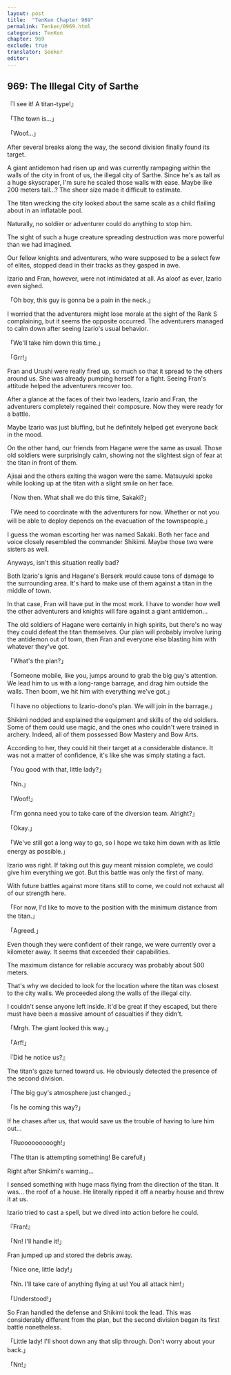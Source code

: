 ```yaml
---
layout: post
title:  "TenKen Chapter 969"
permalink: Tenken/0969.html
categories: TenKen
chapter: 969
exclude: true
translator: Seeker
editor: 
---
```

<h2>969: The Illegal City of Sarthe</h2>

『I see it! A titan-type!』

「The town is...」

「Woof...」

After several breaks along the way, the second division finally found its target.

A giant antidemon had risen up and was currently rampaging within the walls of the city in front of us, the illegal city of Sarthe. Since he's as tall as a huge skyscraper, I'm sure he scaled those walls with ease. Maybe like 200 meters tall...? The sheer size made it difficult to estimate.

The titan wrecking the city looked about the same scale as a child flailing about in an inflatable pool.

Naturally, no soldier or adventurer could do anything to stop him.

The sight of such a huge creature spreading destruction was more powerful than we had imagined.

Our fellow knights and adventurers, who were supposed to be a select few of elites, stopped dead in their tracks as they gasped in awe.

Izario and Fran, however, were not intimidated at all. As aloof as ever, Izario even sighed.

「Oh boy, this guy is gonna be a pain in the neck.」

I worried that the adventurers might lose morale at the sight of the Rank S complaining, but it seems the opposite occurred. The adventurers managed to calm down after seeing Izario's usual behavior.

「We'll take him down this time.」

「Grr!」

Fran and Urushi were really fired up, so much so that it spread to the others around us. She was already pumping herself for a fight. Seeing Fran's attitude helped the adventurers recover too.

After a glance at the faces of their two leaders, Izario and Fran, the adventurers completely regained their composure. Now they were ready for a battle.

Maybe Izario was just bluffing, but he definitely helped get everyone back in the mood.

On the other hand, our friends from Hagane were the same as usual. Those old soldiers were surprisingly calm, showing not the slightest sign of fear at the titan in front of them.

Ajisai and the others exiting the wagon were the same. Matsuyuki spoke while looking up at the titan with a slight smile on her face.

「Now then. What shall we do this time, Sakaki?」

「We need to coordinate with the adventurers for now. Whether or not you will be able to deploy depends on the evacuation of the townspeople.」

I guess the woman escorting her was named Sakaki. Both her face and voice closely resembled the commander Shikimi. Maybe those two were sisters as well.

Anyways, isn't this situation really bad?

Both Izario's Ignis and Hagane's Berserk would cause tons of damage to the surrounding area. It's hard to make use of them against a titan in the middle of town.

In that case, Fran will have put in the most work. I have to wonder how well the other adventurers and knights will fare against a giant antidemon...

The old soldiers of Hagane were certainly in high spirits, but there's no way they could defeat the titan themselves. Our plan will probably involve luring the antidemon out of town, then Fran and everyone else blasting him with whatever they've got.

「What's the plan?」

「Someone mobile, like you, jumps around to grab the big guy's attention. We lead him to us with a long-range barrage, and drag him outside the walls. Then boom, we hit him with everything we've got.」

「I have no objections to Izario-dono's plan. We will join in the barrage.」

Shikimi nodded and explained the equipment and skills of the old soldiers. Some of them could use magic, and the ones who couldn't were trained in archery. Indeed, all of them possessed Bow Mastery and Bow Arts.

According to her, they could hit their target at a considerable distance. It was not a matter of confidence, it's like she was simply stating a fact.

「You good with that, little lady?」

「Nn.」

「Woof!」

「I'm gonna need you to take care of the diversion team. Alright?」

「Okay.」

「We've still got a long way to go, so I hope we take him down with as little energy as possible.」

Izario was right. If taking out this guy meant mission complete, we could give him everything we got. But this battle was only the first of many.

With future battles against more titans still to come, we could not exhaust all of our strength here.

「For now, I'd like to move to the position with the minimum distance from the titan.」

「Agreed.」

Even though they were confident of their range, we were currently over a kilometer away. It seems that exceeded their capabilities.

The maximum distance for reliable accuracy was probably about 500 meters.

That's why we decided to look for the location where the titan was closest to the city walls. We proceeded along the walls of the illegal city.

I couldn't sense anyone left inside. It'd be great if they escaped, but there must have been a massive amount of casualties if they didn't.

「Mrgh. The giant looked this way.」

「Arf!」

『Did he notice us?』

The titan's gaze turned toward us. He obviously detected the presence of the second division.

「The big guy's atmosphere just changed.」

「Is he coming this way?」

If he chases after us, that would save us the trouble of having to lure him out...

「Ruooooooooogh!」

「The titan is attempting something! Be careful!」

Right after Shikimi's warning...

I sensed something with huge mass flying from the direction of the titan. It was... the roof of a house. He literally ripped it off a nearby house and threw it at us.

Izario tried to cast a spell, but we dived into action before he could.

『Fran!』

「Nn! I'll handle it!」

Fran jumped up and stored the debris away.

「Nice one, little lady!」

「Nn. I'll take care of anything flying at us! You all attack him!」

「Understood!」

So Fran handled the defense and Shikimi took the lead. This was considerably different from the plan, but the second division began its first battle nonetheless.

「Little lady! I'll shoot down any that slip through. Don't worry about your back.」

「Nn!」




